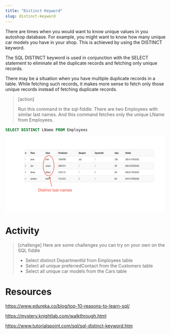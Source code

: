 ```yaml
---
title: "Distinct Keyword"
slug: distinct-keyword
---
```


There are times when you would want to know unique values in you autoshop database. For example, you might want to know how many unique car models you have in your shop. This is achieved by using the DISTINCT keyword.

The SQL DISTINCT keyword is used in conjunction with the SELECT statement to eliminate all the duplicate records and fetching only unique records.

There may be a situation when you have multiple duplicate records in a table. While fetching such records, it makes more sense to fetch only those unique records instead of fetching duplicate records.

> [action]
>
> Run this command in the sql-fiddle. There are two Employees with similar last names. And this command fetches only the unique LName from Employees.
>
```sql
SELECT DISTINCT LName FROM Employees
```
>

![select employees distinct last names](assets/employees_distinct_last_names.png "select employees distinct last names")


# Activity
> [challenge]
> Here are some challenges you can try on your own on the SQL fiddle
> - Select distinct DepartmentId from Employees table
> - Select all unique preferredContact from the Customers table
> - Select all unique car models from the Cars table


# Resources
https://www.edureka.co/blog/top-10-reasons-to-learn-sql/

https://mystery.knightlab.com/walkthrough.html

https://www.tutorialspoint.com/sql/sql-distinct-keyword.htm
